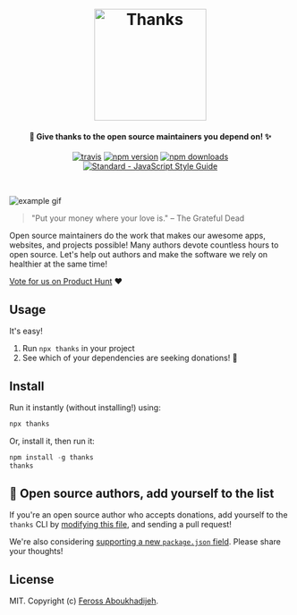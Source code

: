 <h1 align="center">
  <br>
  <a href="https://feross.org/thanks"><img src="https://cdn.rawgit.com/feross/thanks/master/img/thanks-logo.png" alt="Thanks" width="200"></a>
  <br>
</h1>

<h4 align="center">🙌 Give thanks to the open source maintainers you depend on! ✨</h4>

<p align="center">
  <a href="https://travis-ci.org/feross/thanks"><img src="https://img.shields.io/travis/feross/thanks/master.svg" alt="travis"></a>
  <a href="https://www.npmjs.com/package/thanks"><img src="https://img.shields.io/npm/v/thanks.svg" alt="npm version"></a>
  <a href="https://www.npmjs.com/package/thanks"><img src="https://img.shields.io/npm/dm/thanks.svg" alt="npm downloads"></a>
  <a href="https://standardjs.com"><img src="https://img.shields.io/badge/code_style-standard-brightgreen.svg" alt="Standard - JavaScript Style Guide"></a>
</p>
<br>

![example gif](img/example.gif)

> "Put your money where your love is."
> – The Grateful Dead

Open source maintainers do the work that makes our awesome apps, websites, and projects possible! Many authors devote countless hours to open source. Let's help out authors and make the software we rely on healthier at the same time!

[Vote for us on Product Hunt](https://www.producthunt.com/posts/thanks) ❤️

## Usage

It's easy!

1. Run `npx thanks` in your project
2. See which of your dependencies are seeking donations! 💸

## Install

Run it instantly (without installing!) using:

```js
npx thanks
```

Or, install it, then run it:

```js
npm install -g thanks
thanks
```

## 🌟 Open source authors, add yourself to the list

If you're an open source author who accepts donations, add yourself to the `thanks` CLI by [modifying this file](https://github.com/feross/thanks/blob/master/index.js), and sending a pull request!

We're also considering [supporting a new `package.json` field](https://github.com/feross/thanks/issues/2). Please share your thoughts!

## License

MIT. Copyright (c) [Feross Aboukhadijeh](https://feross.org).
